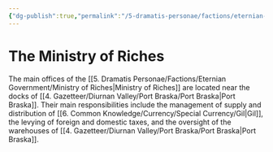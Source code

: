 ```yaml
---
{"dg-publish":true,"permalink":"/5-dramatis-personae/factions/eternian-government/ministry-of-riches/"}
---
```


# The Ministry of Riches

The main offices of the [[5. Dramatis Personae/Factions/Eternian Government/Ministry of Riches\|Ministry of Riches]] are located near the docks of [[4. Gazetteer/Diurnan Valley/Port Braska/Port Braska\|Port Braska]]. Their main responsibilities include the management of supply and distribution of [[6. Common Knowledge/Currency/Special Currency/Gil\|Gil]], the levying of foreign and domestic taxes, and the oversight of the warehouses of [[4. Gazetteer/Diurnan Valley/Port Braska/Port Braska\|Port Braska]]. 



